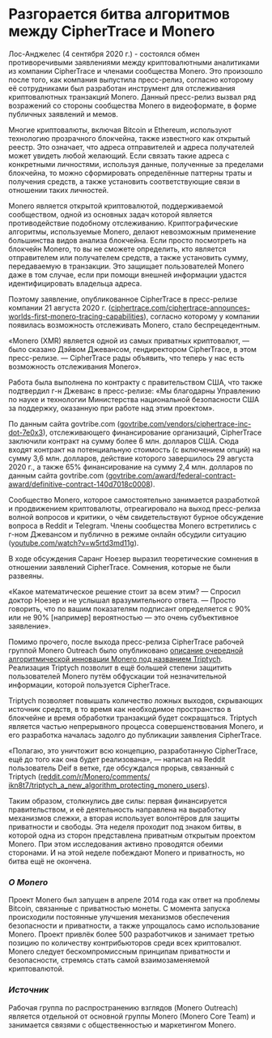 # Разгорается битва алгоритмов между CipherTrace и Monero

Лос-Анджелес (4 сентября 2020 г.) - cостоялся обмен противоречивыми заявлениями между криптовалютными аналитиками из компании CipherTrace и членами сообщества Monero. Это произошло после того, как компания выпустила пресс-релиз, согласно которому её сотрудниками был разработан инструмент для отслеживания криптовалютных транзакций Monero. Данный пресс-релиз вызвал ряд возражений со стороны сообщества Monero в видеоформате, в форме публичных заявлений и мемов.

Многие криптовалюты, включая Bitcoin и Ethereum, используют технологию прозрачного блокчейна, также известного как открытый реестр. Это означает, что адреса отправителей и адреса получателей может увидеть любой желающий. Если связать такие адреса с конкретными личностями, используя данные, полученные за пределами блокчейна, то можно сформировать определённые паттерны траты и получения средств, а также установить соответствующие связи в отношении таких личностей.

Monero является открытой криптовалютой, поддерживаемой сообществом, одной из основных задач которой является противодействие подобному отслеживанию. Криптографические алгоритмы, используемые Monero, делают невозможным применение большинства видов анализа блокчейна. Если просто посмотреть на блокчейн Monero, то вы не сможете определить, кто является отправителем или получателем средств, а также установить сумму, передаваемую в транзакции. Это защищает пользователей Monero даже в том случае, если при помощи внешней информации удастся идентифицировать владельца адреса.

Поэтому заявление, опубликованное CipherTrace в пресс-релизе компании 21 августа 2020 г. ([ciphertrace.com/ciphertrace-announces-worlds-first-monero-tracing-capabilities](https://ciphertrace.com/ciphertrace-announces-worlds-first-monero-tracing-capabilities/)), согласно которому у компании появилась возможность отслеживать Monero, стало беспрецедентным.

«Monero (XMR) является одной из самых приватных криптовалют, — было сказано Дэйвом Джевансом, гендиректором CipherTrace, в этом пресс-релизе. — CipherTrace рады объявить, что теперь у нас есть возможность отслеживания Monero».

Работа была выполнена по контракту с правительством США, что также подтвердил г-н Джеванс в пресс-релизе: «Мы благодарны Управлению по науке и технологии Министерства национальной безопасности США за поддержку, оказанную при работе над этим проектом».

По данным сайта govtribe.com ([govtribe.com/vendors/​ciphertrace-inc-dot-7e0x3](https://govtribe.com/vendors/ciphertrace-inc-dot-7e0x3)), отслеживающего финансирование организаций, CipherTrace заключили контракт на сумму более 6 млн. долларов США. Сюда входят контракт на потенциальную стоимость (с включением опций) на сумму 3,6 млн. долларов, действие которого завершилось 29 августа 2020 г., а также 65% финансирование на сумму 2,4 млн. долларов по данным сайта govtribe.com ([govtribe.com/award/​federal-contract-award/definitive-contract-140d7018c0008](https://govtribe.com/award/federal-contract-award/definitive-contract-140d7018c0008)).

Сообщество Monero, которое самостоятельно занимается разработкой и продвижением криптовалюты, отреагировало на выход пресс-релиза волной вопросов и критики, о чём свидетельствуют бурное обсуждение вопроса в Reddit и Telegram. Члены сообщества Monero встретились с г-ном Джевансом и публично в режиме онлайн обсудили ситуацию ([youtube.com/watch?v=w5rtd3md11g](https://youtube.com/watch?v=w5rtd3md11g)).

В ходе обсуждения Саранг Ноезер выразил теоретические сомнения в отношении заявлений CipherTrace. Сомнения, которые не были развеяны.

«Какое математическое решение стоит за всем этим? — Спросил доктор Ноезер и не услышал вразумительного ответа. — Просто говорить, что по вашим показателям подписант определяется с 90% или не 90% [например] вероятностью — это очень субъективное заявление».

Помимо прочего, после выхода пресс-релиза CipherTrace рабочей группой Monero Outreach было опубликовано [описание очередной алгоритмической инновации Monero под названием Triptych](https://www.monerooutreach.org/stories/monero-triptych.html). Реализация Triptych позволит в ещё большей степени защитить пользователей Monero путём обфускации той незначительной информации, которой пользуется CipherTrace.

Triptych позволяет повышать количество ложных выходов, скрывающих источник средств, в то время как необходимое пространство в блокчейне и время обработки транзакций будет сокращаться. Triptych является частью непрерывного процесса совершенствования Monero, и его разработка началась задолго до публикации заявления CipherTrace.

«Полагаю, это уничтожит всю концепцию, разработанную CipherTrace, ещё до того как она будет реализована», — написал на Reddit пользователь Deif в ветке, где обсуждался прорыв, связанный с Triptych ([reddit.com/r/Monero/comments/​ikn8t7/triptych_a_new_algorithm_protecting_monero_users](https://www.monerooutreach.org/news/reddit.com/r/Monero/comments/ikn8t7/triptych_a_new_algorithm_protecting_monero_users)).

Таким образом, столкнулись две силы: первая финансируется правительством, и её деятельность направлена на выработку механизмов слежки, а вторая использует волонтёров для защиты приватности и свободы. Эта неделя проходит под знаком битвы, в которой одна из сторон представлена приватным открытым проектом Monero. При этом исследования активно проводятся обеими сторонами. И на этой неделе побеждают Monero и приватность, но битва ещё не окончена.

### _О Monero_

Проект Monero был запущен в апреле 2014 года как ответ на проблемы Bitcoin, связанные с приватностью монеты. С момента запуска происходили постоянные улучшения механизмов обеспечения безопасности и приватности, а также упрощалось само использование Monero. Проект привлёк более 500 разработчиков и занимает третью позицию по количеству контрибьюторов среди всех криптовалют. Monero следует бескомпромиссным принципам приватности и безопасности, стремясь стать самой взаимозаменяемой криптовалютой.

### _Источник_

Рабочая группа по распространению взглядов (Monero Outreach) является отдельной от основной группы Monero (Monero Core Team) и занимается связями с общественностью и маркетингом Monero.
